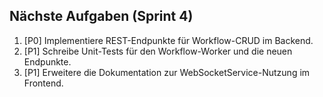 ## Nächste Aufgaben (Sprint 4)
1. [P0] Implementiere REST-Endpunkte für Workflow-CRUD im Backend.
2. [P1] Schreibe Unit-Tests für den Workflow-Worker und die neuen Endpunkte.
3. [P1] Erweitere die Dokumentation zur WebSocketService-Nutzung im Frontend.
